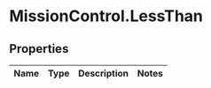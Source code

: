 # MissionControl.LessThan

## Properties
Name | Type | Description | Notes
------------ | ------------- | ------------- | -------------
